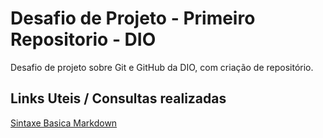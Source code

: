 # Desafio de Projeto - Primeiro Repositorio - DIO
Desafio de projeto sobre Git e GitHub da DIO, com criação de repositório.

## Links Uteis / Consultas realizadas
[Sintaxe Basica Markdown](https://markdownguide.org/basic-syntax/)

